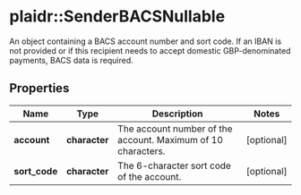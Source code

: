 # plaidr::SenderBACSNullable

An object containing a BACS account number and sort code. If an IBAN is not provided or if this recipient needs to accept domestic GBP-denominated payments, BACS data is required.

## Properties
Name | Type | Description | Notes
------------ | ------------- | ------------- | -------------
**account** | **character** | The account number of the account. Maximum of 10 characters. | [optional] 
**sort_code** | **character** | The 6-character sort code of the account. | [optional] 


